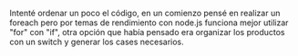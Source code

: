 Intenté ordenar un poco el código, en un comienzo pensé en realizar un foreach pero por temas de rendimiento con node.js funciona mejor utilizar "for" con "if", otra opción que había pensado era organizar los productos con un switch y generar los cases necesarios.
